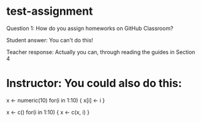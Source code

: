 # test-assignment

Question 1: How do you assign homeworks on GitHub Classroom?

Student answer: You can't do this!

Teacher response: Actually you can, through reading the guides in Section 4

# Instructor: You could also do this:
x <- numeric(10)
for(i in 1:10) {
  x[i] <- i
}

x <- c()
for(i in 1:10) {
  x <- c(x, i)
}
